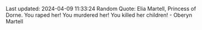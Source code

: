 Last updated: 2024-04-09 11:33:24
Random Quote: Elia Martell, Princess of Dorne.  You raped her!  You murdered her!  You killed her children!  -  Oberyn Martell
